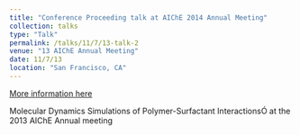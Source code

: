 ```yaml
---
title: "Conference Proceeding talk at AIChE 2014 Annual Meeting"
collection: talks
type: "Talk"
permalink: /talks/11/7/13-talk-2
venue: "13 AIChE Annual Meeting"
date: 11/7/13
location: "San Francisco, CA"
---
```


[More information here](https://aiche.confex.com/aiche/2013/webprogram/Paper315496.html)

Molecular Dynamics Simulations of Polymer-Surfactant InteractionsÓ at the 2013 AIChE Annual meeting
